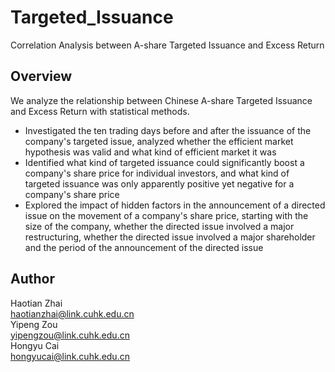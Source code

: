 # Targeted_Issuance
Correlation Analysis between A-share Targeted Issuance and Excess Return
## Overview
We analyze the relationship between Chinese A-share Targeted Issuance and Excess Return with statistical methods.
* Investigated the ten trading days before and after the issuance of the company's targeted issue, analyzed whether the efficient market hypothesis was valid and what kind of efficient market it was
* Identified what kind of targeted issuance could significantly boost a company's share price for individual investors, and what kind of targeted issuance was only apparently positive yet negative for a company's share price
* Explored the impact of hidden factors in the announcement of a directed issue on the movement of a company's share price, starting with the size of the company, whether the directed issue involved a major restructuring, whether the directed issue involved a major shareholder and the period of the announcement of the directed issue
## Author
Haotian Zhai  
haotianzhai@link.cuhk.edu.cn  
Yipeng Zou  
yipengzou@link.cuhk.edu.cn  
Hongyu Cai  
hongyucai@link.cuhk.edu.cn
